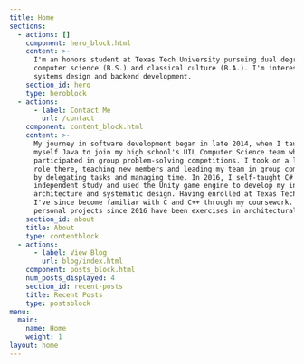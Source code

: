 ```yaml
---
title: Home
sections:
  - actions: []
    component: hero_block.html
    content: >-
      I'm an honors student at Texas Tech University pursuing dual degrees in
      computer science (B.S.) and classical culture (B.A.). I'm interested in
      systems design and backend development.
    section_id: hero
    type: heroblock
  - actions:
      - label: Contact Me
        url: /contact
    component: content_block.html
    content: >-
      My journey in software development began in late 2014, when I taught
      myself Java to join my high school's UIL Computer Science team where I
      participated in group problem-solving competitions. I took on a leadership
      role there, teaching new members and leading my team in group competitions
      by delegating tasks and managing time. In 2016, I self-taught C# for
      independent study and used the Unity game engine to develop my interest in
      architecture and systematic design. Having enrolled at Texas Tech in 2018,
      I've since become familiar with C and C++ through my coursework. My
      personal projects since 2016 have been exercises in architectural design.
    section_id: about
    title: About
    type: contentblock
  - actions:
      - label: View Blog
        url: blog/index.html
    component: posts_block.html
    num_posts_displayed: 4
    section_id: recent-posts
    title: Recent Posts
    type: postsblock
menu:
  main:
    name: Home
    weight: 1
layout: home
---
```


